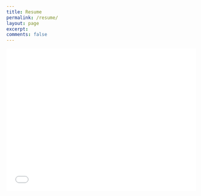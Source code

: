 ```yaml
---
title: Resume
permalink: /resume/
layout: page
excerpt: 
comments: false
---
```

<script src="https://apps.elfsight.com/p/platform.js" defer></script>
<div class="elfsight-app-5d458056-e50e-49b9-b946-f10ecaf9cf9c"></div>
<embed src="2221823.pdf" width="500" height="375">